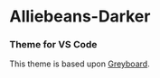 # Alliebeans-Darker
### Theme for VS Code

This theme is based upon [Greyboard](https://github.com/micjohansson/greyboard).